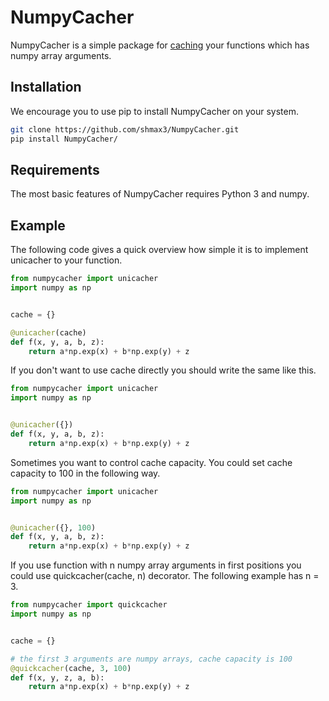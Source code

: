 # NumpyCacher

NumpyCacher is a simple package for [caching](https://en.wikipedia.org/wiki/Cache_(computing)) your functions which has numpy array arguments.

## Installation
We encourage you to use pip to install NumpyCacher on your system.
```bash
git clone https://github.com/shmax3/NumpyCacher.git
pip install NumpyCacher/
```

## Requirements
The most basic features of NumpyCacher requires Python 3 and numpy.

## Example

The following code gives a quick overview how simple it is to implement unicacher to your function.

```python
from numpycacher import unicacher
import numpy as np


cache = {}

@unicacher(cache)
def f(x, y, a, b, z):
    return a*np.exp(x) + b*np.exp(y) + z
```

If you don't want to use cache directly you should write the same like this.
```python
from numpycacher import unicacher
import numpy as np


@unicacher({})
def f(x, y, a, b, z):
    return a*np.exp(x) + b*np.exp(y) + z
```

Sometimes you want to control cache capacity. You could set cache capacity to 100 in the following way.
```python
from numpycacher import unicacher
import numpy as np


@unicacher({}, 100)
def f(x, y, a, b, z):
    return a*np.exp(x) + b*np.exp(y) + z
```

If you use function with n numpy array arguments in first positions you could use quickcacher(cache, n) decorator. The following example has n = 3.

```python
from numpycacher import quickcacher
import numpy as np


cache = {}

# the first 3 arguments are numpy arrays, cache capacity is 100
@quickcacher(cache, 3, 100)
def f(x, y, z, a, b):
    return a*np.exp(x) + b*np.exp(y) + z
```
